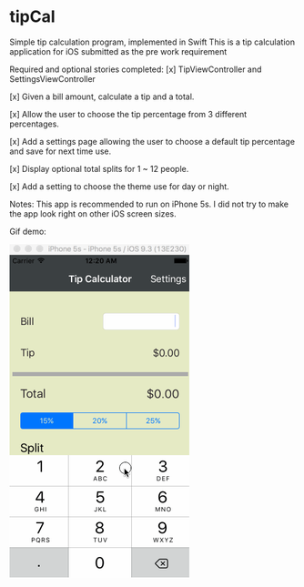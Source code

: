 # tipCal
Simple tip calculation program, implemented in Swift 
This is a tip calculation application for iOS submitted as the pre work requirement

Required and optional stories completed:
[x] TipViewController and SettingsViewController

[x] Given a bill amount, calculate a tip and a total.

[x] Allow the user to choose the tip percentage from 3 different percentages.

[x] Add a settings page allowing the user to choose a default tip percentage and save for next time use.

[x] Display optional total splits for 1 ~ 12 people.

[x] Add a setting to choose the theme use for day or night.

Notes: 
This app is recommended to run on iPhone 5s. 
I did not try to make the app look right on other iOS screen sizes.


Gif demo:

![Alt text](https://github.com/ggpaue/tipCal/blob/master/tipCal.gif)
